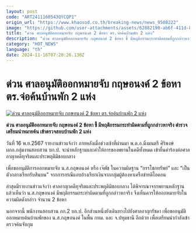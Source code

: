 ```yaml
---
layout: post
code: "ART2411160543QYCQP1"
origin_url: "https://www.khaosod.co.th/breaking-news/news_9508222"
image: "https://github.com/user-attachments/assets/62882190-ab6f-411d-8f89-66f9572f9579"
title: "ด่วน ศาลอนุมัติออกหมายจับ กฤษอนงค์ 2 ข้อหา ตร.จ่อค้นบ้านพัก 2 แห่ง"
description: "ด่วน ศาลอนุมัติออกหมายจับ กฤษอนงค์ 2 ข้อหา ชี้ มีพฤติกรรมกระทำผิดตามที่ถูกกล่าวหาจริง ตำรวจเตรียมนำหมายค้น เข้าตรวจสอบบ้านพัก 2 แห่ง"
category: "HOT_NEWS"
language: "th"
date: 2024-11-16T07:20:26.136Z
---
```


# ด่วน ศาลอนุมัติออกหมายจับ กฤษอนงค์ 2 ข้อหา ตร.จ่อค้นบ้านพัก 2 แห่ง

[![ด่วน ศาลอนุมัติออกหมายจับ กฤษอนงค์ 2 ข้อหา ตร.จ่อค้นบ้านพัก 2 แห่ง](https://www.khaosod.co.th/wpapp/uploads/2024/11/kon1.jpg "ด่วน ศาลอนุมัติออกหมายจับ กฤษอนงค์ 2 ข้อหา ตร.จ่อค้นบ้านพัก 2 แห่ง")](https://www.khaosod.co.th/wpapp/uploads/2024/11/kon1.jpg)

**ด่วน ศาลอนุมัติออกหมายจับ กฤษอนงค์ 2 ข้อหา ชี้ มีพฤติกรรมกระทำผิดตามที่ถูกกล่าวหาจริง ตำรวจเตรียมนำหมายค้น เข้าตรวจสอบบ้านพัก 2 แห่ง**

วันที่ 16 พ.ย.2567 รายงานข่าวแจ้งว่า ภายหลังเมื่อช่วงเช้าที่ผ่านมา พ.ต.อ.มิ่งมนตรี ศิริพงษ์ ผกก.กลุ่มงานสอบสวน บก.ป. จะนำหลักฐานและคำให้การของพยานในคดีทั้งหมด เข้ายื่นคำร้องต่อศาลอาญาคดีทุจริตและประพฤติมิชอบกลาง

เพื่อขออนุมัติการออกหมายจับ น.ส.กฤษอนงค์ หรือ เจ๊พัช ในความผิดฐาน “กรรโชกทรัพย์” และ “เป็นตัวกลางเรียกรับสินบน” จากการกรณีแอบอ้างเรียกเงินจากกลุ่มผู้ต้องหาเครือข่ายดิไอคอน

ล่าสุดมีรายงานข่าวแจ้งว่า ศาลอาญาคดีทุจริตและประพฤติมิชอบกลาง ได้พิจารณาจากพยานหลักฐานแล้วเห็นว่า น.ส.กฤษอนงค์ มีพฤติกรรมกระทำผิดตามที่ถูกกล่าวหาจริง จึงเห็นควรให้ออกหมายจับในความผิดดังกล่าว จำนวน 2 ข้อหา

นอกจากนี้ พนักงานสอบสวน กก.2 บก.ป. อีกส่วนหนึ่งยังเดินทางไปยังศาลอาญารัชดา เพื่อขออนุมัติออกหมายค้นบ้านพักของ น.ส.กฤษอนงค์ ในพื้น กทม. และ จ.ปทุมธานี อีกด้วย เพื่อเตรียมนำกำลังเข้าตรวจค้นจับกุม